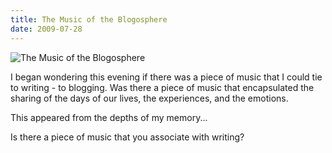 ```yaml
---
title: The Music of the Blogosphere
date: 2009-07-28
---
```


![The Music of the Blogosphere](https://source.unsplash.com/vP3pnOoCiYE/1600x900)

I began wondering this evening if there was a piece of music that I could tie to writing - to blogging. Was there a piece of music that encapsulated the sharing of the days of our lives, the experiences, and the emotions.

This appeared from the depths of my memory...

Is there a piece of music that you associate with writing?